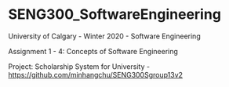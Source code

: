 # SENG300_SoftwareEngineering
University of Calgary - Winter 2020 - Software Engineering

Assignment 1 - 4: Concepts of Software Engineering

Project: Scholarship System for University - https://github.com/minhangchu/SENG300Sgroup13v2

